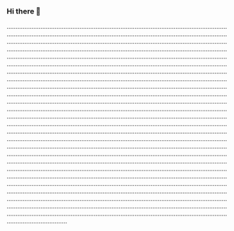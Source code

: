 ### Hi there 👋

..........................................................................................................................................................................................................................................................................................................................................................................................................................................................................................................................................................................................................................................................................................................................................................................................................................................................................................................................................................................................................................................................................................................................................................................................................................................................................................................................................................................................................................................................................................................................................................................................................................................................................................................................................................................................................................................................................................................................................................................................................................................................................................................................................................................................................................................................................................................................................................................................................................................................................................................................................................................................................................................................................................................................................................................................................................................................................................................................................................................................................................................................................................................................................................................................................................................................................................................................................................................................